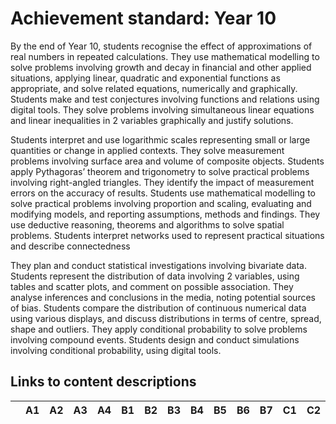# Achievement standard: Year 10

By the end of Year 10,
students recognise the effect of approximations of real numbers in repeated calculations.
They use mathematical modelling to solve problems involving growth and decay in financial and other applied situations, applying linear, quadratic and exponential functions as appropriate, and solve related equations, numerically and graphically.
Students make and test conjectures involving functions and relations using digital tools.
They solve problems involving simultaneous linear equations and linear inequalities in 2 variables graphically and justify solutions.

Students interpret and use logarithmic scales representing small or large quantities or change in applied contexts.
They solve measurement problems involving surface area and volume of composite objects.
Students apply Pythagoras’ theorem and trigonometry to solve practical problems involving right-angled triangles.
They identify the impact of measurement errors on the accuracy of results.
Students use mathematical modelling to solve practical problems involving proportion and scaling, evaluating and modifying models, and reporting assumptions, methods and findings.
They use deductive reasoning, theorems and algorithms to solve spatial problems.
Students interpret networks used to represent practical situations and describe connectedness

They plan and conduct statistical investigations involving bivariate data.
Students represent the distribution of data involving 2 variables, using tables and scatter plots, and comment on possible association.
They analyse inferences and conclusions in the media, noting potential sources of bias.
Students compare the distribution of continuous numerical data using various displays, and discuss distributions in terms of centre, spread, shape and outliers.
They apply conditional probability to solve problems involving compound events.
Students design and conduct simulations involving conditional probability, using digital tools.

## Links to content descriptions

|           | A1 | A2 | A3 | A4 | B1 | B2 | B3 | B4 | B5 | B6 | B7 | C1 | C2 | C3 | C4 | C5 | C6 |
|-----------|----|----|----|----|----|----|----|----|----|----|----|----|----|----|----|----|----|


